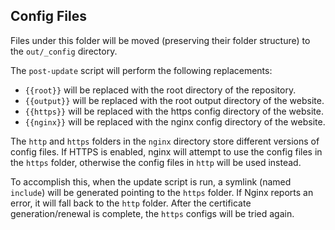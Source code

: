 Config Files
------------

Files under this folder will be moved (preserving their folder structure) to the `out/_config`
directory.

The `post-update` script will perform the following replacements:
- `{{root}}` will be replaced with the root directory of the repository.
- `{{output}}` will be replaced with the root output directory of the website.
- `{{https}}` will be replaced with the https config directory of the website.
- `{{nginx}}` will be replaced with the nginx config directory of the website.

The `http` and `https` folders in the `nginx` directory store different versions of config files.
If HTTPS is enabled, nginx will attempt to use the config files in the `https` folder, otherwise the
config files in `http` will be used instead.

To accomplish this, when the update script is run, a symlink (named `include`) will be generated
pointing to the `https` folder. If Nginx reports an error, it will fall back to the `http` folder.
After the certificate generation/renewal is complete, the `https` configs will be tried again.
